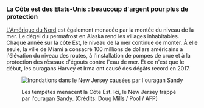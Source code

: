 ### La Côte est des Etats-Unis : beaucoup d'argent pour plus de protection

[L'Amérique du Nord](https://correctiv.org/recherchen/klima/artikel/2017/07/28/steigende-meere-uebersicht-nordamerika/) est également menacée par la montée du niveau de la mer. Le dégel du permafrost en Alaska rend les villages inhabitables. Chaque année sur la côte Est, le niveau de la mer continue de monter. À elle seule, la ville de Miami a consacré 100 millions de dollars américains à l'élévation du niveau des routes, à l'installation de pompes de crue et à la protection des réseaux d'égouts contre l'eau de mer. Et ce n'est que le début, les ouragans Harvey et Irma ont causé des dégâts record en 2017.<figure> 

![Inondations dans le New Jersey causées par l'ouragan Sandy](/assets/content/usa.jpg) <figcaption> Les tempêtes menacent la Côte Est. Ici, le New Jersey frappé par l'ouragan Sandy. (Crédits:&nbsp;Doug&nbsp;Mills&nbsp;/&nbsp;Pool&nbsp;/&nbsp;AFP) </figcaption> </figure>